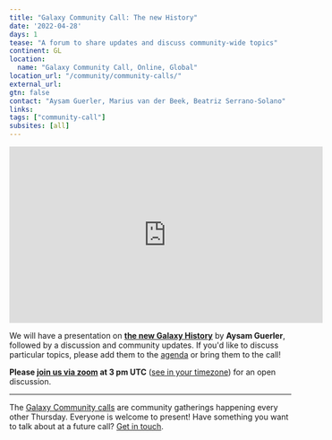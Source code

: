```yaml
---
title: "Galaxy Community Call: The new History"
date: '2022-04-28'
days: 1
tease: "A forum to share updates and discuss community-wide topics"
continent: GL
location:
  name: "Galaxy Community Call, Online, Global"
location_url: "/community/community-calls/"
external_url:
gtn: false
contact: "Aysam Guerler, Marius van der Beek, Beatriz Serrano-Solano"
links:
tags: ["community-call"]
subsites: [all]
---
```


<iframe width="560" height="315" src="https://www.youtube.com/embed/EHBPWuK6Cfs" title="YouTube video player" frameborder="0" allow="accelerometer; autoplay; clipboard-write; encrypted-media; gyroscope; picture-in-picture" allowfullscreen>
</iframe>

We will have a presentation on [**the new Galaxy History**](https://docs.google.com/presentation/d/1s778W5Y8rRuuUq_DbEGf_M62ZqmdqgmiQ4lU0KxSHIA/edit#slide=id.g117efd6ba1d_0_96) by **Aysam Guerler**, followed by a discussion and community updates. If you'd like to discuss particular topics, please add them to the [agenda](https://docs.google.com/document/d/1PYUnO_td7f-l0fxRYDn8D6ER7W6eY-E9mUx8ErT8kJ4/edit?usp=sharing) or bring them to the call!

**Please [join us via zoom](https://us02web.zoom.us/j/89953576624?pwd=cEVKdWRCUlhFSE50bUM2bEpKTFNnUT09) at 3 pm UTC** ([see in your timezone](https://www.timeanddate.com/worldclock/fixedtime.html?msg=Galaxy+community+call&iso=20220428T15)) for an open discussion.


---

The [Galaxy Community calls](/community/community-calls/) are community gatherings happening every other Thursday. Everyone is welcome to present! Have something you want to talk about at a future call? [Get in touch](mailto:outreach@galaxyproject.org).
